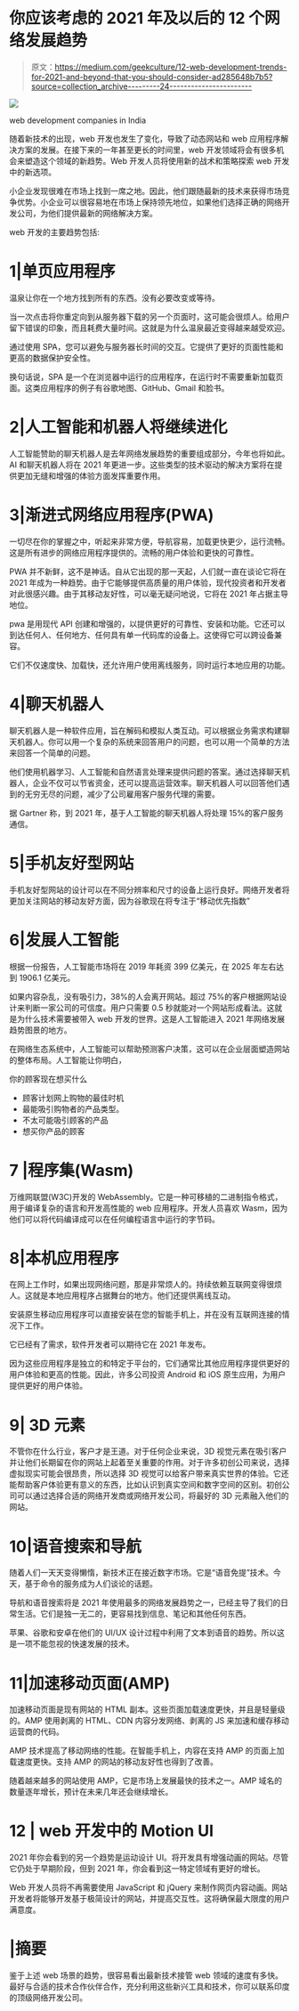# 你应该考虑的 2021 年及以后的 12 个网络发展趋势

> 原文：<https://medium.com/geekculture/12-web-development-trends-for-2021-and-beyond-that-you-should-consider-ad285648b7b5?source=collection_archive---------24----------------------->

![](img/5a4f40b31701cc3fcef879ac58c6a264.png)

web development companies in India

随着新技术的出现，web 开发也发生了变化，导致了动态网站和 web 应用程序解决方案的发展。在接下来的一年甚至更长的时间里，web 开发领域将会有很多机会来塑造这个领域的新趋势。Web 开发人员将使用新的战术和策略探索 web 开发中的新选项。

小企业发现很难在市场上找到一席之地。因此，他们跟随最新的技术来获得市场竞争优势。小企业可以很容易地在市场上保持领先地位，如果他们选择正确的网络开发公司，为他们提供最新的网络解决方案。

web 开发的主要趋势包括:

# 1|单页应用程序

温泉让你在一个地方找到所有的东西。没有必要改变或等待。

当一次点击将你重定向到从服务器下载的另一个页面时，这可能会很烦人。给用户留下错误的印象，而且耗费大量时间。这就是为什么温泉最近变得越来越受欢迎。

通过使用 SPA，您可以避免与服务器长时间的交互。它提供了更好的页面性能和更高的数据保护安全性。

换句话说，SPA 是一个在浏览器中运行的应用程序，在运行时不需要重新加载页面。这类应用程序的例子有谷歌地图、GitHub、Gmail 和脸书。

# 2|人工智能和机器人将继续进化

人工智能赞助的聊天机器人是去年网络发展趋势的重要组成部分，今年也将如此。AI 和聊天机器人将在 2021 年更进一步。这些类型的技术驱动的解决方案将在提供更加无缝和增强的体验方面发挥重要作用。

# 3|渐进式网络应用程序(PWA)

一切尽在你的掌握之中，听起来非常方便，导航容易，加载更快更少，运行流畅。这是所有进步的网络应用程序提供的。流畅的用户体验和更快的可靠性。

PWA 并不新鲜，这不是神话。自从它出现的那一天起，人们就一直在谈论它将在 2021 年成为一种趋势。由于它能够提供高质量的用户体验，现代投资者和开发者对此很感兴趣。由于其移动友好性，可以毫无疑问地说，它将在 2021 年占据主导地位。

pwa 是用现代 API 创建和增强的，以提供更好的可靠性、安装和功能。它还可以到达任何人、任何地方、任何具有单一代码库的设备上。这使得它可以跨设备兼容。

它们不仅速度快、加载快，还允许用户使用离线服务，同时运行本地应用的功能。

# 4|聊天机器人

聊天机器人是一种软件应用，旨在解码和模拟人类互动。可以根据业务需求构建聊天机器人。你可以用一个复杂的系统来回答用户的问题，也可以用一个简单的方法来回答一个简单的问题。

他们使用机器学习、人工智能和自然语言处理来提供问题的答案。通过选择聊天机器人，企业不仅可以节省资金，还可以提高运营效率。聊天机器人可以回答他们遇到的无穷无尽的问题，减少了公司雇用客户服务代理的需要。

据 Gartner 称，到 2021 年，基于人工智能的聊天机器人将处理 15%的客户服务通信。

# 5|手机友好型网站

手机友好型网站的设计可以在不同分辨率和尺寸的设备上运行良好。网络开发者将更加关注网站的移动友好方面，因为谷歌现在将专注于“移动优先指数”

# 6|发展人工智能

根据一份报告，人工智能市场将在 2019 年耗资 399 亿美元，在 2025 年左右达到 1906.1 亿美元。

如果内容杂乱，没有吸引力，38%的人会离开网站。超过 75%的客户根据网站设计来判断一家公司的可信度。用户只需要 0.5 秒就能对一个网站形成看法。这就是为什么技术需要被带入 web 开发的世界。这是人工智能进入 2021 年网络发展趋势图景的地方。

在网络生态系统中，人工智能可以帮助预测客户决策，这可以在企业层面塑造网站的整体布局。人工智能让你明白，

你的顾客现在想买什么

*   顾客计划网上购物的最佳时机
*   最能吸引购物者的产品类型。
*   不太可能吸引顾客的产品
*   想买你产品的顾客

# 7 |程序集(Wasm)

万维网联盟(W3C)开发的 WebAssembly。它是一种可移植的二进制指令格式，用于编译复杂的语言和开发高性能的 web 应用程序。开发人员喜欢 Wasm，因为他们可以将代码编译成可以在任何编程语言中运行的字节码。

# 8|本机应用程序

在网上工作时，如果出现网络问题，那是非常烦人的。持续依赖互联网变得很烦人。这就是本地应用程序占据舞台的地方。他们还提供离线互动。

安装原生移动应用程序可以直接安装在您的智能手机上，并在没有互联网连接的情况下工作。

它已经有了需求，软件开发者可以期待它在 2021 年发布。

因为这些应用程序是独立的和特定于平台的，它们通常比其他应用程序提供更好的用户体验和更高的性能。因此，许多公司投资 Android 和 iOS 原生应用，为用户提供更好的用户体验。

# 9| 3D 元素

不管你在什么行业，客户才是王道。对于任何企业来说，3D 视觉元素在吸引客户并让他们长期留在你的网站上起着至关重要的作用。对于许多初创公司来说，选择虚拟现实可能会很昂贵，所以选择 3D 视觉可以给客户带来真实世界的体验。它还能帮助客户体验更有意义的东西，比如认识到真实空间和数字空间的区别。初创公司可以通过选择合适的网络开发商或网络开发公司，将最好的 3D 元素融入他们的网站。

# 10|语音搜索和导航

随着人们一天天变得懒惰，新技术正在接近数字市场。它是“语音免提”技术。今天，基于命令的服务成为人们谈论的话题。

导航和语音搜索将是 2021 年使用最多的网络发展趋势之一，已经主导了我们的日常生活。它们是独一无二的，更容易找到信息、笔记和其他任何东西。

苹果、谷歌和安卓在他们的 UI/UX 设计过程中利用了文本到语音的趋势。所以这是一项不能忽视的快速发展的技术。

# 11|加速移动页面(AMP)

加速移动页面是现有网站的 HTML 副本。这些页面加载速度更快，并且是轻量级的。AMP 使用剥离的 HTML、CDN 内容分发网络、剥离的 JS 来加速和缓存移动运营商的代码。

AMP 技术提高了移动网络的性能。在智能手机上，内容在支持 AMP 的页面上加载速度更快。支持 AMP 的网站的移动友好性也得到了改善。

随着越来越多的网站使用 AMP，它是市场上发展最快的技术之一。AMP 域名的数量逐年增长，预计在未来几年还会继续增长。

# 12 | web 开发中的 Motion UI

2021 年你会看到的另一个趋势是运动设计 UI。将开发具有增强动画的网站。尽管它仍处于早期阶段，但到 2021 年，你会看到这一特定领域有更好的增长。

Web 开发人员将不再需要使用 JavaScript 和 jQuery 来制作网页内容动画。网站开发者将能够开发基于极简设计的网站，并提高交互性。这将确保最大限度的用户满意度。

# |摘要

鉴于上述 web 场景的趋势，很容易看出最新技术接管 web 领域的速度有多快。最好与合适的技术合作伙伴合作，充分利用这些新兴工具和技术，你可以联系印度的顶级网络开发公司。